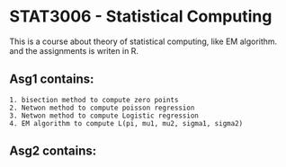 # STAT3006 - Statistical Computing

This is a course about theory of statistical computing, like EM algorithm. </br>
and the assignments is writen in R. </br> 
## Asg1 contains:
```
1. bisection method to compute zero points
2. Netwon method to compute poisson regression
3. Netwon method to compute Logistic regression
4. EM algorithm to compute L(pi, mu1, mu2, sigma1, sigma2)
```
## Asg2 contains:
```
```
